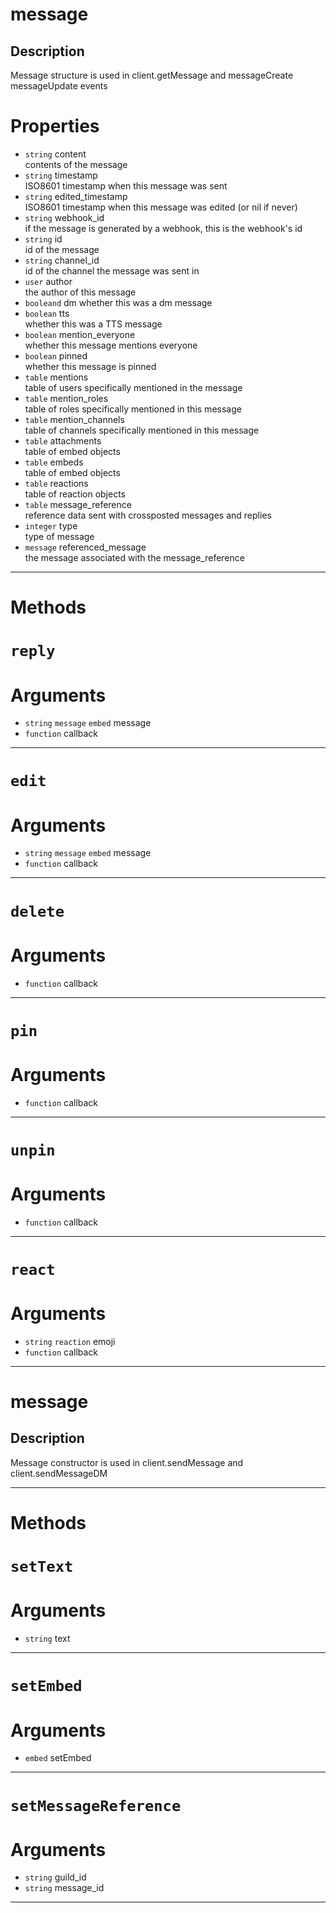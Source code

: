# message


Description
---
Message structure is used in client.getMessage and messageCreate messageUpdate events  

# Properties
* `string` content  
contents of the message  
* `string` timestamp  
ISO8601 timestamp when this message was sent  
* `string` edited_timestamp  
ISO8601 timestamp when this message was edited (or nil if never)  
* `string` webhook_id  
if the message is generated by a webhook, this is the webhook's id  
* `string` id  
	id of the message  
* `string` channel_id  
id of the channel the message was sent in  
* `user` author  
the author of this message  
* `booleand` dm
whether this was a dm message
* `boolean` tts  
whether this was a TTS message  
* `boolean` mention_everyone  
whether this message mentions everyone  
* `boolean` pinned  
whether this message is pinned  
* `table` mentions  
table of users specifically mentioned in the message  
* `table` mention_roles  
table of roles specifically mentioned in this message  
* `table` mention_channels  
table of channels specifically mentioned in this message  
* `table` attachments  
table of embed objects  
* `table` embeds  
table of embed objects  
* `table` reactions  
table of reaction objects  
* `table` message_reference  
reference data sent with crossposted messages and replies  
* `integer` type  
type of message  
* `message` referenced_message  
the message associated with the message_reference  

---
# Methods
# `reply`

# Arguments
* `string` `message` `embed` message  
* `function` callback  

---
# `edit`

# Arguments
* `string` `message` `embed` message  
* `function` callback  

---
# `delete`

# Arguments
* `function` callback  

---
# `pin`

# Arguments
* `function` callback  

---
# `unpin`

# Arguments
* `function` callback  

---
# `react`

# Arguments
* `string` `reaction` emoji  
* `function` callback  

---
# message


Description
---
Message constructor is used in client.sendMessage and client.sendMessageDM  


---
# Methods
# `setText`

# Arguments
* `string` text  

---
# `setEmbed`

# Arguments
* `embed` setEmbed  

---
# `setMessageReference`

# Arguments
* `string` guild_id  
* `string` message_id  

---
